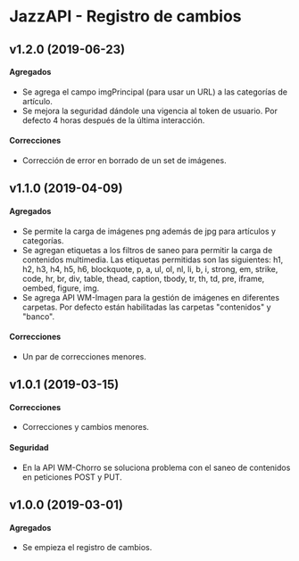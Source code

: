 # JazzAPI - Registro de cambios

## v1.2.0 (2019-06-23)

#### Agregados

- Se agrega el campo imgPrincipal (para usar un URL) a las categorías de artículo.
- Se mejora la seguridad dándole una vigencia al token de usuario. Por defecto 4 horas después de la última interacción.

#### Correcciones

- Corrección de error en borrado de un set de imágenes.

## v1.1.0 (2019-04-09)

#### Agregados

- Se permite la carga de imágenes png además de jpg para artículos y categorías.
- Se agregan etiquetas a los filtros de saneo para permitir la carga de contenidos multimedia. Las etiquetas permitidas son las siguientes: h1, h2, h3, h4, h5, h6, blockquote, p, a, ul, ol, nl, li, b, i, strong, em, strike, code, hr, br, div, table, thead, caption, tbody, tr, th, td, pre, iframe, oembed, figure, img.
- Se agrega API WM-Imagen para la gestión de imágenes en diferentes carpetas. Por defecto están habilitadas las carpetas "contenidos" y "banco".

#### Correcciones

- Un par de correcciones menores.

## v1.0.1 (2019-03-15)

#### Correcciones

- Correcciones y cambios menores.

#### Seguridad

- En la API WM-Chorro se soluciona problema con el saneo de contenidos en peticiones POST y PUT.

## v1.0.0 (2019-03-01)

#### Agregados

- Se empieza el registro de cambios.

